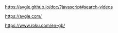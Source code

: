 https://avgle.github.io/doc/?javascript#search-videos

https://avgle.com/


https://www.roku.com/en-gb/
